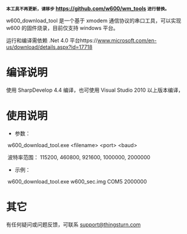 

**`本工具不再更新，请移步` https://github.com/w600/wm_tools `进行替换。`**

w600_download_tool 是一个基于 xmodem 通信协议的串口工具，可以实现 w600 的固件烧录，目前仅支持 windows 平台。

运行和编译需依赖 .Net 4.0 平台https://www.microsoft.com/en-us/download/details.aspx?id=17718

# 编译说明

使用 SharpDevelop 4.4 编译，也可使用 Visual Studio 2010 以上版本编译，

# 使用说明

* 参数：

​	w600_download_tool.exe  \<filename> \<port> \<baud>

​	波特率范围： 115200, 460800, 921600, 1000000, 2000000


* 示例：

​	w600_download_tool.exe w600_sec.img COM5 2000000

# 其它

有任何疑问或问题反馈，可联系 support@thingsturn.com